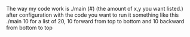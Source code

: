 The way my code work is ./main (#) (the amount of x,y you want listed.) after configuration with the code you want to run it something like this ./main 10 for a list of 20, 10 forward from top to bottom and 10 backward from bottom to top
